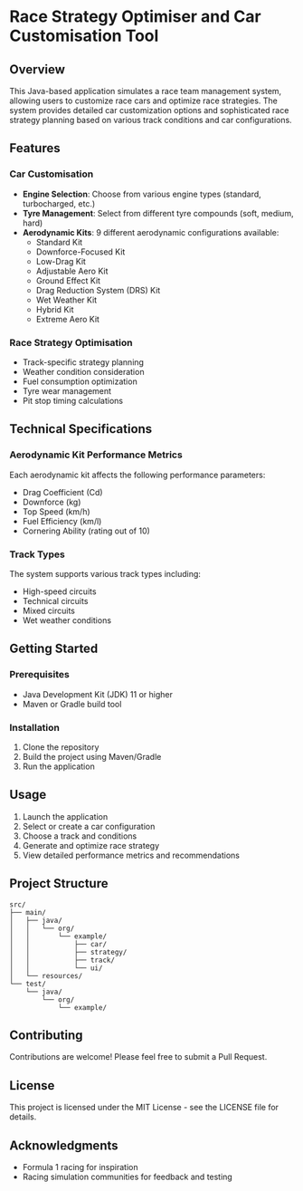 # Race Strategy Optimiser and Car Customisation Tool

## Overview
This Java-based application simulates a race team management system, allowing users to customize race cars and optimize race strategies. The system provides detailed car customization options and sophisticated race strategy planning based on various track conditions and car configurations.

## Features

### Car Customisation
- **Engine Selection**: Choose from various engine types (standard, turbocharged, etc.)
- **Tyre Management**: Select from different tyre compounds (soft, medium, hard)
- **Aerodynamic Kits**: 9 different aerodynamic configurations available:
  - Standard Kit
  - Downforce-Focused Kit
  - Low-Drag Kit
  - Adjustable Aero Kit
  - Ground Effect Kit
  - Drag Reduction System (DRS) Kit
  - Wet Weather Kit
  - Hybrid Kit
  - Extreme Aero Kit

### Race Strategy Optimisation
- Track-specific strategy planning
- Weather condition consideration
- Fuel consumption optimization
- Tyre wear management
- Pit stop timing calculations

## Technical Specifications

### Aerodynamic Kit Performance Metrics
Each aerodynamic kit affects the following performance parameters:
- Drag Coefficient (Cd)
- Downforce (kg)
- Top Speed (km/h)
- Fuel Efficiency (km/l)
- Cornering Ability (rating out of 10)

### Track Types
The system supports various track types including:
- High-speed circuits
- Technical circuits
- Mixed circuits
- Wet weather conditions

## Getting Started

### Prerequisites
- Java Development Kit (JDK) 11 or higher
- Maven or Gradle build tool

### Installation
1. Clone the repository
2. Build the project using Maven/Gradle
3. Run the application

## Usage
1. Launch the application
2. Select or create a car configuration
3. Choose a track and conditions
4. Generate and optimize race strategy
5. View detailed performance metrics and recommendations

## Project Structure
```
src/
├── main/
│   ├── java/
│   │   └── org/
│   │       └── example/
│   │           ├── car/
│   │           ├── strategy/
│   │           ├── track/
│   │           └── ui/
│   └── resources/
└── test/
    └── java/
        └── org/
            └── example/
```

## Contributing
Contributions are welcome! Please feel free to submit a Pull Request.

## License
This project is licensed under the MIT License - see the LICENSE file for details.

## Acknowledgments
- Formula 1 racing for inspiration
- Racing simulation communities for feedback and testing 